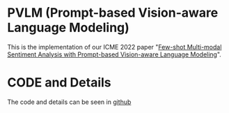 # PVLM (Prompt-based Vision-aware Language Modeling)
This is the implementation of our ICME 2022 paper "[Few-shot Multi-modal Sentiment Analysis with Prompt-based Vision-aware Language Modeling](https://ieeexplore.ieee.org/document/9859654)".

# CODE and Details
The code and details can be seen in [github](https://github.com/yynj98/PVLM)
